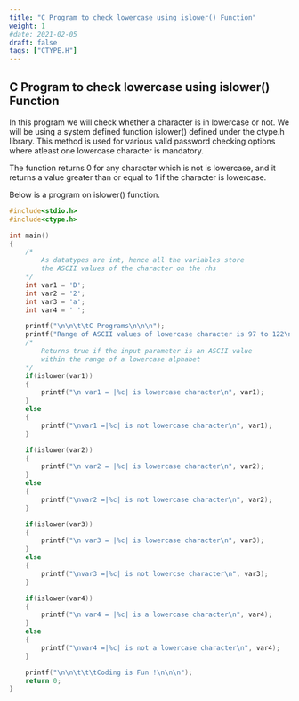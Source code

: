 ```yaml
---
title: "C Program to check lowercase using islower() Function"
weight: 1
#date: 2021-02-05
draft: false
tags: ["CTYPE.H"]
---
```


## C Program to check lowercase using islower() Function

In this program we will check whether a character is in lowercase or not. We will be using a system defined function islower() defined under the ctype.h library. This method is used for various valid password checking options where atleast one lowercase character is mandatory.

The function returns 0 for any character which is not is lowercase, and it returns a value greater than or equal to 1 if the character is lowercase.

Below is a program on islower() function.

```c
#include<stdio.h>
#include<ctype.h>

int main()
{
    /*
        As datatypes are int, hence all the variables store
        the ASCII values of the character on the rhs
    */
    int var1 = 'D';
    int var2 = '2';
    int var3 = 'a';
    int var4 = ' ';

    printf("\n\n\t\tC Programs\n\n\n");
    printf("Range of ASCII values of lowercase character is 97 to 122\n\n");
    /*
        Returns true if the input parameter is an ASCII value
        within the range of a lowercase alphabet
    */
    if(islower(var1))
    {
        printf("\n var1 = |%c| is lowercase character\n", var1);
    }
    else
    {
        printf("\nvar1 =|%c| is not lowercase character\n", var1);
    }

    if(islower(var2))
    {
        printf("\n var2 = |%c| is lowercase character\n", var2);
    }
    else
    {
        printf("\nvar2 =|%c| is not lowercase character\n", var2);
    }

    if(islower(var3))
    {
        printf("\n var3 = |%c| is lowercase character\n", var3);
    }
    else
    {
        printf("\nvar3 =|%c| is not lowercse character\n", var3);
    }

    if(islower(var4))
    {
        printf("\n var4 = |%c| is a lowercase character\n", var4);
    }
    else
    {
        printf("\nvar4 =|%c| is not a lowercase character\n", var4);
    }

    printf("\n\n\t\t\tCoding is Fun !\n\n\n");
    return 0;
}
```
